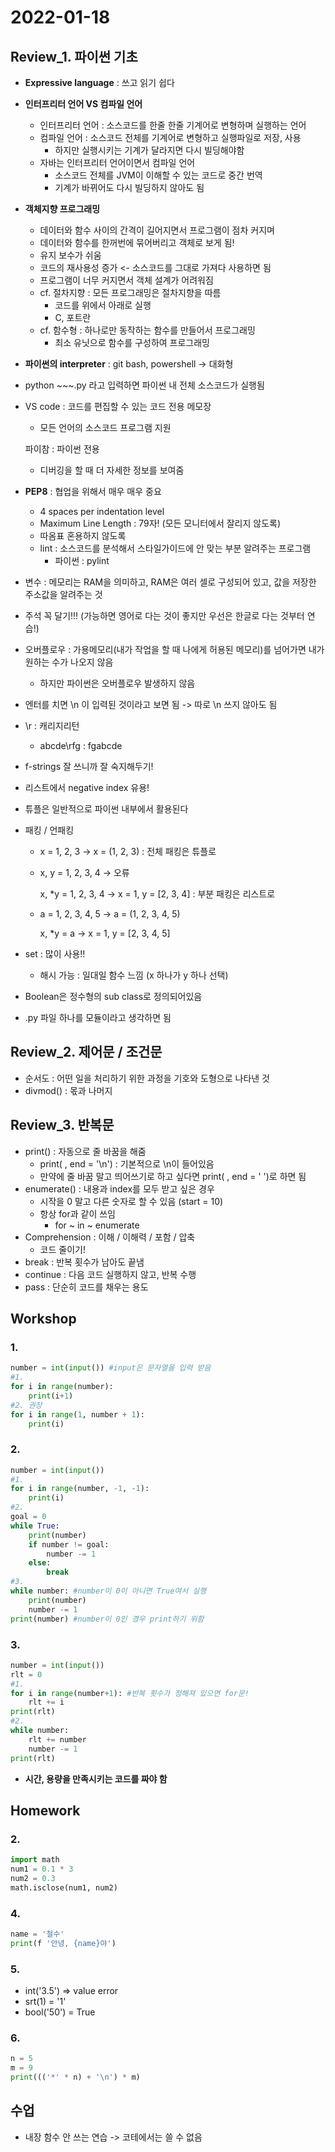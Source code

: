 # 2022-01-18

## Review_1. 파이썬 기초

- **Expressive language** : 쓰고 읽기 쉽다

- **인터프리터 언어 VS  컴파일 언어**

  - 인터프리터 언어 : 소스코드를 한줄 한줄 기계어로 변형하며 실행하는 언어
  - 컴파일 언어 : 소스코드 전체를 기계어로 변형하고 실행파일로 저장, 사용
    - 하지만 실행시키는 기계가 달라지면 다시 빌딩해야함
  - 자바는 인터프리터 언어이면서 컴파일 언어
    - 소스코드 전체를 JVM이 이해할 수 있는 코드로 중간 번역
    - 기계가 바뀌어도 다시 빌딩하지 않아도 됨

- **객체지향 프로그래밍**

  - 데이터와 함수 사이의 간격이 길어지면서 프로그램이 점차 커지며
  - 데이터와 함수를 한꺼번에 묶어버리고 객체로 보게 됨!
  - 유지 보수가 쉬움
  - 코드의 재사용성 증가 <- 소스코드를 그대로 가져다 사용하면 됨
  - 프로그램이 너무 커지면서 객체 설계가 어려워짐
  - cf. 절차지향 : 모든 프로그래밍은 절차지향을 따름
    - 코드를 위에서 아래로 실행
    - C, 포트란
  - cf. 함수형 : 하나로만 동작하는 함수를 만들어서 프로그래밍
    - 최소 유닛으로 함수를 구성하여 프로그래밍

- **파이썬의 interpreter** : git bash, powershell -> 대화형

- python ~~~.py 라고 입력하면 파이썬 내 전체 소스코드가 실행됨

- VS code : 코드를 편집할 수 있는 코드 전용 메모장

  - 모든 언어의 소스코드 프로그램 지원

  파이참 : 파이썬 전용

  - 디버깅을 할 때 더 자세한 정보를 보여줌

- **PEP8** : 협업을 위해서 매우 매우 중요

  - 4 spaces per indentation level
  - Maximum Line Length : 79자! (모든 모니터에서 잘리지 않도록)
  - 따옴표 혼용하지 않도록
  - lint : 소스코드를 분석해서 스타일가이드에 안 맞는 부분 알려주는 프로그램
    - 파이썬 : pylint

- 변수 : 메모리는 RAM을 의미하고, RAM은 여러 셀로 구성되어 있고, 값을 저장한 주소값을 알려주는 것

- 주석 꼭 달기!!! (가능하면 영어로 다는 것이 좋지만 우선은 한글로 다는 것부터 연습!)

- 오버플로우 : 가용메모리(내가 작업을 할 때 나에게 허용된 메모리)를 넘어가면 내가 원하는 수가 나오지 않음

  - 하지만 파이썬은 오버플로우 발생하지 않음

- 엔터를 치면 \n 이 입력된 것이라고 보면 됨 -> 따로 \n 쓰지 않아도 됨

- \r : 캐리지리턴 

  - abcde\rfg : fgabcde

- f-strings 잘 쓰니까 잘 숙지해두기!

- 리스트에서 negative index 유용!

- 튜플은 일반적으로 파이썬 내부에서 활용된다

- 패킹 / 언패킹

  - x = 1, 2, 3 -> x = (1, 2, 3) : 전체 패킹은 튜플로

  - x, y = 1, 2, 3, 4 -> 오류

    x, *y = 1, 2, 3, 4 -> x = 1, y = [2, 3, 4] : 부분 패킹은 리스트로

  - a = 1, 2, 3, 4, 5 -> a = (1, 2, 3, 4, 5)

    x, *y = a -> x = 1, y = [2, 3, 4, 5]

- set : 많이 사용!!
  - 해시 가능 : 일대일 함수 느낌 (x 하나가 y 하나 선택)
- Boolean은 정수형의 sub class로 정의되어있음
- .py 파일 하나를 모듈이라고 생각하면 됨



## Review_2. 제어문 / 조건문

- 순서도 : 어떤 일을 처리하기 위한 과정을 기호와 도형으로 나타낸 것
- divmod() : 몫과 나머지



## Review_3. 반복문

- print() : 자동으로 줄 바꿈을 해줌
  - print(            , end = '\n') : 기본적으로 \n이 들어있음
  - 만약에 줄 바꿈 말고 띄어쓰기로 하고 싶다면 print(         , end = ' ')로 하면 됨
- enumerate() : 내용과 index를 모두 받고 싶은 경우
  - 시작을 0 말고 다른 숫자로 할 수 있음 (start = 10)
  - 항상 for과 같이 쓰임
    - for ~ in ~ enumerate
- Comprehension : 이해 / 이해력 / 포함 / 압축
  - 코드 줄이기!
- break : 반복 횟수가 남아도 끝냄
- continue : 다음 코드 실행하지 않고, 반복 수행
- pass : 단순히 코드를 채우는 용도



## Workshop

### 1.

```python
number = int(input()) #input은 문자열을 입력 받음
#1.
for i in range(number):
    print(i+1)
#2. 권장
for i in range(1, number + 1):
    print(i)
```

### 2.

```python
number = int(input())
#1.
for i in range(number, -1, -1):
    print(i)
#2.
goal = 0
while True:
    print(number)
    if number != goal:
        number -= 1
    else:
        break
#3.
while number: #number이 0이 아니면 True여서 실행
    print(number)
    number -= 1
print(number) #number이 0인 경우 print하기 위함
```

### 3.

```python
number = int(input())
rlt = 0
#1.
for i in range(number+1): #반복 횟수가 정해져 있으면 for문!
    rlt += i
print(rlt)
#2.
while number:
    rlt += number
    number -= 1
print(rlt)
```

- **시간, 용량을 만족시키는 코드를 짜야 함**



## Homework

### 2. 

```python
import math
num1 = 0.1 * 3
num2 = 0.3
math.isclose(num1, num2)
```

### 4.

```python
name = '철수'
print(f '안녕, {name}야')
```

### 5.

- int('3.5') => value error
- srt(1) = '1'
- bool('50') = True

### 6.

```python
n = 5
m = 9
print((('*' * n) + '\n') * m)
```

 

## 수업

-  내장 함수 안 쓰는 연습 -> 코테에서는 쓸 수 없음
